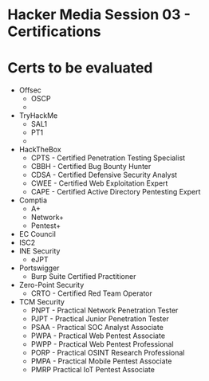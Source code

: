 # Hacker Media Session 03 - Certifications

# Certs to be evaluated
* Offsec
  * OSCP
  * 
* TryHackMe
  * SAL1
  * PT1
  * 
* HackTheBox
  * CPTS - Certified Penetration Testing Specialist
  * CBBH - Certified Bug Bounty Hunter
  * CDSA - Certified Defensive Security Analyst
  * CWEE - Certified Web Exploitation Expert
  * CAPE - Certified Active Directory Pentesting Expert
* Comptia
  * A+
  * Network+
  * Pentest+ 
* EC Council
* ISC2
* INE Security
  * eJPT
* Portswigger
  * Burp Suite Certified Practitioner
* Zero-Point Security
  * CRTO - Certified Red Team Operator
* TCM Security
  * PNPT - Practical Network Penetration Tester
  * PJPT - Practical Junior Penetration Tester
  * PSAA - Practical SOC Analyst Associate
  * PWPA - Practical Web Pentest Associate
  * PWPP - Practical Web Pentest Professional
  * PORP - Practical OSINT Research Professional
  * PMPA - Practical Mobile Pentest Associate
  * PMRP Practical IoT Pentest Associate
